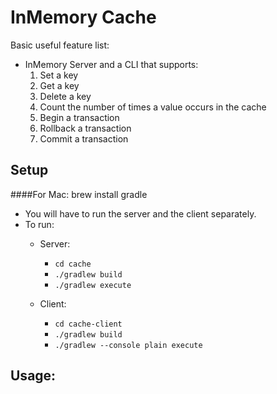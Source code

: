 InMemory Cache
===============


Basic useful feature list:

 * InMemory Server and a CLI that supports:
	1. Set a key
    2. Get a key
    3. Delete a key
    4. Count the number of times a value occurs in the cache
    5. Begin a transaction
    6. Rollback a transaction
    7. Commit a transaction
 


Setup
---
####For Mac:
    brew install gradle
    

* You will have to run the server and the client separately.
* To run:
	* Server:
	 	*  `cd cache`  
	 	*  `./gradlew build`      
        *  `./gradlew execute`      
	
    * Client:
	 	*  `cd cache-client`
		*  `./gradlew build`
		*  `./gradlew --console plain execute`


Usage:
---

